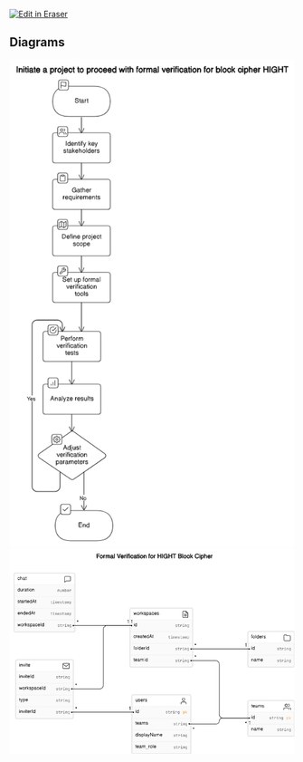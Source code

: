 <p><a target="_blank" href="https://app.eraser.io/workspace/6qL3OfWKA1lV77xZohs6" id="edit-in-eraser-github-link"><img alt="Edit in Eraser" src="https://firebasestorage.googleapis.com/v0/b/second-petal-295822.appspot.com/o/images%2Fgithub%2FOpen%20in%20Eraser.svg?alt=media&amp;token=968381c8-a7e7-472a-8ed6-4a6626da5501"></a></p>








<!-- eraser-additional-content -->
## Diagrams
<!-- eraser-additional-files -->
<a href="/Test Canvas-Initiate a project to proceed with formal verification for block cipher HIGHT-1.eraserdiagram" data-element-id="cdOwjd0lV_ZxmR3uo6Uin"><img src="/.eraser/6qL3OfWKA1lV77xZohs6___MLcnuqiMBzUCptOlkksZrtqRQO53___---diagram----eefeea88f10449179b2756e6f8350108-Initiate-a-project-to-proceed-with-formal-verification-for-block-cipher-HIGHT.png" alt="" data-element-id="cdOwjd0lV_ZxmR3uo6Uin" /></a>
<a href="/Test Canvas-Formal Verification for HIGHT Block Cipher-2.eraserdiagram" data-element-id="i1ejH5D-FqM_88NvZXq3L"><img src="/.eraser/6qL3OfWKA1lV77xZohs6___MLcnuqiMBzUCptOlkksZrtqRQO53___---diagram----40fd4a1139b30095979c8189efae2571-Formal-Verification-for-HIGHT-Block-Cipher.png" alt="" data-element-id="i1ejH5D-FqM_88NvZXq3L" /></a>
<!-- end-eraser-additional-files -->
<!-- end-eraser-additional-content -->
<!--- Eraser file: https://app.eraser.io/workspace/6qL3OfWKA1lV77xZohs6 --->